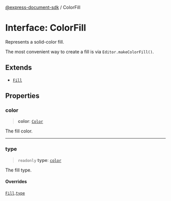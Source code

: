 [@express-document-sdk](../overview.md) / ColorFill

# Interface: ColorFill

Represents a solid-color fill.

The most convenient way to create a fill is via `Editor.makeColorFill()`.

## Extends

-   [`Fill`](Fill.md)

## Properties

### color

> **color**: [`Color`](Color.md)

The fill color.

---

### type

> `readonly` **type**: [`color`](../enumerations/FillType.md#color)

The fill type.

#### Overrides

[`Fill`](Fill.md).[`type`](Fill.md#type)
